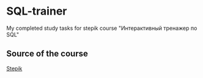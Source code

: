 # SQL-trainer

My completed study tasks for stepik course "Интерактивный тренажер по SQL"

## Source of the course

[Stepik](https://stepik.org/course/63054)
